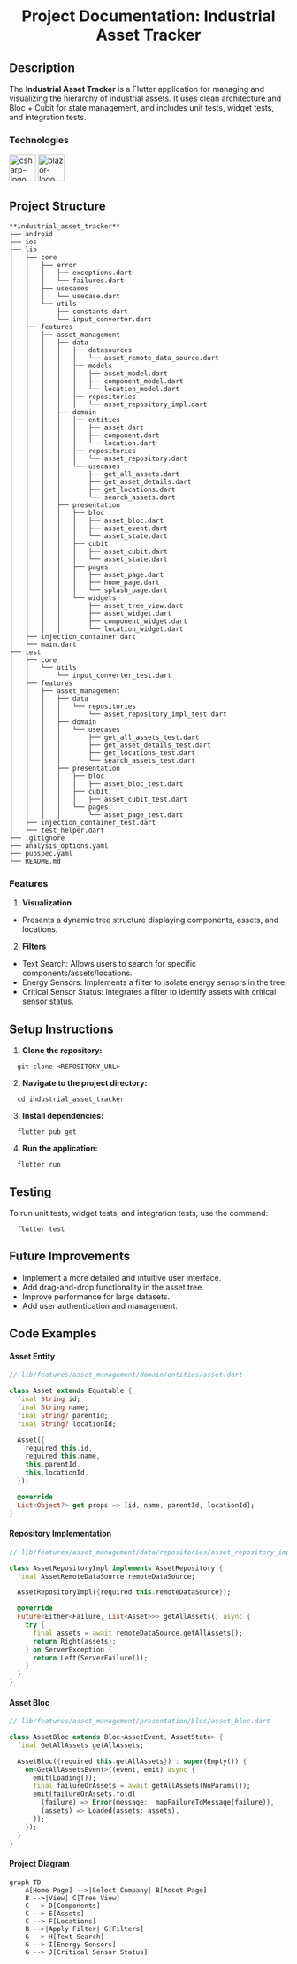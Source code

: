
<h1 align="center">Project Documentation: Industrial Asset Tracker</h1>


## Description
The **Industrial Asset Tracker** is a Flutter application for managing and visualizing the hierarchy of industrial assets. It uses clean architecture and Bloc + Cubit for state management, and includes unit tests, widget tests, and integration tests.

### Technologies
<p display="inline-block">
  <img width="48" src="https://www.freeiconspng.com/uploads/c-logo-icon-18.png" alt="csharp-logo"/>
  <img width="48" src="https://upload.wikimedia.org/wikipedia/commons/d/d0/Blazor.png" alt="blazor-logo"/>
</p>


## Project Structure
```
**industrial_asset_tracker**
├── android
├── ios
├── lib
│   ├── core
│   │   ├── error
│   │   │   ├── exceptions.dart
│   │   │   └── failures.dart
│   │   ├── usecases
│   │   │   └── usecase.dart
│   │   └── utils
│   │       ├── constants.dart
│   │       └── input_converter.dart
│   ├── features
│   │   ├── asset_management
│   │   │   ├── data
│   │   │   │   ├── datasources
│   │   │   │   │   └── asset_remote_data_source.dart
│   │   │   │   ├── models
│   │   │   │   │   ├── asset_model.dart
│   │   │   │   │   ├── component_model.dart
│   │   │   │   │   └── location_model.dart
│   │   │   │   ├── repositories
│   │   │   │   │   └── asset_repository_impl.dart
│   │   │   ├── domain
│   │   │   │   ├── entities
│   │   │   │   │   ├── asset.dart
│   │   │   │   │   ├── component.dart
│   │   │   │   │   └── location.dart
│   │   │   │   ├── repositories
│   │   │   │   │   └── asset_repository.dart
│   │   │   │   └── usecases
│   │   │   │       ├── get_all_assets.dart
│   │   │   │       ├── get_asset_details.dart
│   │   │   │       ├── get_locations.dart
│   │   │   │       └── search_assets.dart
│   │   │   ├── presentation
│   │   │   │   ├── bloc
│   │   │   │   │   ├── asset_bloc.dart
│   │   │   │   │   ├── asset_event.dart
│   │   │   │   │   └── asset_state.dart
│   │   │   │   ├── cubit
│   │   │   │   │   ├── asset_cubit.dart
│   │   │   │   │   └── asset_state.dart
│   │   │   │   ├── pages
│   │   │   │   │   ├── asset_page.dart
│   │   │   │   │   ├── home_page.dart
│   │   │   │   │   └── splash_page.dart
│   │   │   │   └── widgets
│   │   │   │       ├── asset_tree_view.dart
│   │   │   │       ├── asset_widget.dart
│   │   │   │       ├── component_widget.dart
│   │   │   │       └── location_widget.dart
│   ├── injection_container.dart
│   └── main.dart
├── test
│   ├── core
│   │   └── utils
│   │       └── input_converter_test.dart
│   ├── features
│   │   ├── asset_management
│   │   │   ├── data
│   │   │   │   └── repositories
│   │   │   │       └── asset_repository_impl_test.dart
│   │   │   ├── domain
│   │   │   │   └── usecases
│   │   │   │       ├── get_all_assets_test.dart
│   │   │   │       ├── get_asset_details_test.dart
│   │   │   │       ├── get_locations_test.dart
│   │   │   │       └── search_assets_test.dart
│   │   │   ├── presentation
│   │   │   │   ├── bloc
│   │   │   │   │   ├── asset_bloc_test.dart
│   │   │   │   ├── cubit
│   │   │   │   │   ├── asset_cubit_test.dart
│   │   │   │   └── pages
│   │   │   │       └── asset_page_test.dart
│   ├── injection_container_test.dart
│   └── test_helper.dart
├── .gitignore
├── analysis_options.yaml
├── pubspec.yaml
└── README.md
```

### Features
 1. **Visualization**

  - Presents a dynamic tree structure displaying components, assets, and locations.

 2. **Filters**

 - Text Search: Allows users to search for specific components/assets/locations.
 - Energy Sensors: Implements a filter to isolate energy sensors in the tree.
 - Critical Sensor Status: Integrates a filter to identify assets with critical sensor status.

## Setup Instructions
 1. **Clone the repository:**
```
  git clone <REPOSITORY_URL>
```
 2. **Navigate to the project directory:**
```
  cd industrial_asset_tracker
```
 3. **Install dependencies:**
```
  flutter pub get
```
 4. **Run the application:**
```
  flutter run
```
## Testing

To run unit tests, widget tests, and integration tests, use the command:
```
  flutter test
```
## Future Improvements
 - Implement a more detailed and intuitive user interface.
 - Add drag-and-drop functionality in the asset tree.
 - Improve performance for large datasets.
 - Add user authentication and management.

## Code Examples
#### Asset Entity

```dart
// lib/features/asset_management/domain/entities/asset.dart

class Asset extends Equatable {
  final String id;
  final String name;
  final String? parentId;
  final String? locationId;

  Asset({
    required this.id,
    required this.name,
    this.parentId,
    this.locationId,
  });

  @override
  List<Object?> get props => [id, name, parentId, locationId];
}
```

#### Repository Implementation

```dart
// lib/features/asset_management/data/repositories/asset_repository_impl.dart

class AssetRepositoryImpl implements AssetRepository {
  final AssetRemoteDataSource remoteDataSource;

  AssetRepositoryImpl({required this.remoteDataSource});

  @override
  Future<Either<Failure, List<Asset>>> getAllAssets() async {
    try {
      final assets = await remoteDataSource.getAllAssets();
      return Right(assets);
    } on ServerException {
      return Left(ServerFailure());
    }
  }
}
```

#### Asset Bloc

```dart
// lib/features/asset_management/presentation/bloc/asset_bloc.dart

class AssetBloc extends Bloc<AssetEvent, AssetState> {
  final GetAllAssets getAllAssets;

  AssetBloc({required this.getAllAssets}) : super(Empty()) {
    on<GetAllAssetsEvent>((event, emit) async {
      emit(Loading());
      final failureOrAssets = await getAllAssets(NoParams());
      emit(failureOrAssets.fold(
        (failure) => Error(message: _mapFailureToMessage(failure)),
        (assets) => Loaded(assets: assets),
      ));
    });
  }
}

```

#### Project Diagram
```mermaid
graph TD
    A[Home Page] -->|Select Company| B[Asset Page]
    B -->|View| C[Tree View]
    C --> D[Components]
    C --> E[Assets]
    C --> F[Locations]
    B -->|Apply Filter| G[Filters]
    G --> H[Text Search]
    G --> I[Energy Sensors]
    G --> J[Critical Sensor Status]
```